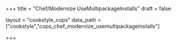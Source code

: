 +++
title = "Chef/Modernize UseMultipackageInstalls"
draft = false

layout = "cookstyle_cops"
data_path = ["cookstyle","cops_chef_modernize_usemultipackageinstalls"]

+++

<!-- The content of this page is automatically generated from the
cops_chef_modernize_usemultipackageinstalls.yml file in github.com/chef/cookstyle/blob/master/docs-chef-io/data/cookstyle/. -->
